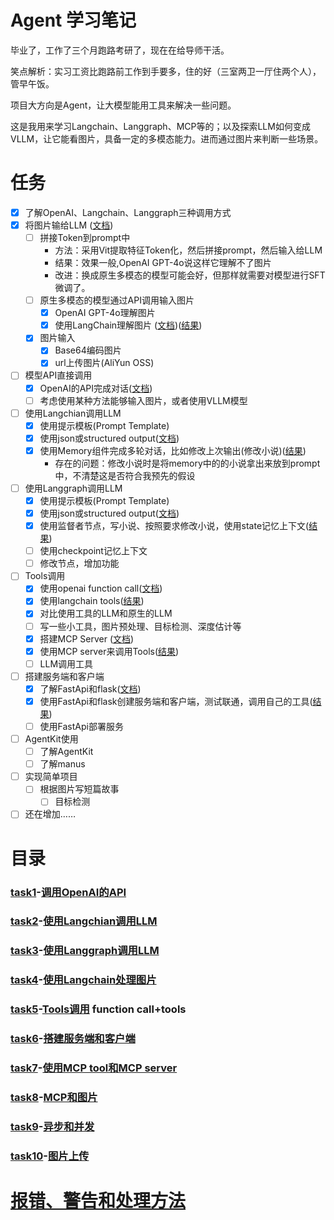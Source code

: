# Agent 学习笔记

毕业了，工作了三个月跑路考研了，现在在给导师干活。

笑点解析：实习工资比跑路前工作到手要多，住的好（三室两卫一厅住两个人），管早午饭。

项目大方向是Agent，让大模型能用工具来解决一些问题。

这是我用来学习Langchain、Langgraph、MCP等的；以及探索LLM如何变成VLLM，让它能看图片，具备一定的多模态能力。进而通过图片来判断一些场景。


# 任务

- [x] 了解OpenAI、Langchain、Langgraph三种调用方式
- [x] 将图片输给LLM ([文档](imageToken/readme.md))
  - [ ] 拼接Token到prompt中
    - 方法：采用Vit提取特征Token化，然后拼接prompt，然后输入给LLM
    - 结果：效果一般,OpenAI GPT-4o说这样它理解不了图片
    - 改进：换成原生多模态的模型可能会好，但那样就需要对模型进行SFT微调了。
  - [ ] 原生多模态的模型通过API调用输入图片  
    - [x] OpenAI GPT-4o理解图片
    - [x] 使用LangChain理解图片 ([文档](task4/readme.md))([结果](task4/result.md))
  - [x] 图片输入
    - [x] Base64编码图片
    - [x] url上传图片(AliYun OSS)
- [ ] 模型API直接调用
  - [x] OpenAI的API完成对话([文档](task1/readme.md))
  - [ ] 考虑使用某种方法能够输入图片，或者使用VLLM模型
- [ ] 使用Langchian调用LLM
  - [x] 使用提示模板(Prompt Template)
  - [x] 使用json或structured output([文档](task2/readme.md))
  - [x] 使用Memory组件完成多轮对话，比如修改上次输出(修改小说)([结果](task2/result.md))
    - 存在的问题：修改小说时是将memory中的的小说拿出来放到prompt中，不清楚这是否符合我预先的假设 
- [ ] 使用Langgraph调用LLM
  - [x] 使用提示模板(Prompt Template)
  - [x] 使用json或structured output([文档](task3/readme.md))
  - [x] 使用监督者节点，写小说、按照要求修改小说，使用state记忆上下文([结果](task3/result.md))
  - [ ] 使用checkpoint记忆上下文
  - [ ] 修改节点，增加功能
- [ ] Tools调用
  - [x] 使用openai function call([文档](task5/readme.md))
  - [x] 使用langchain tools([结果](task5/result.md))
  - [x] 对比使用工具的LLM和原生的LLM
  - [ ] 写一些小工具，图片预处理、目标检测、深度估计等
  - [x] 搭建MCP Server ([文档](task7/readme.md))
  - [x] 使用MCP server来调用Tools([结果](task7/result.md))
  - [ ] LLM调用工具
- [ ] 搭建服务端和客户端
  - [x] 了解FastApi和flask([文档](task6/readme.md))
  - [x] 使用FastApi和flask创建服务端和客户端，测试联通，调用自己的工具([结果](task6/result.md))
  - [ ] 使用FastApi部署服务
- [ ] AgentKit使用
  - [ ] 了解AgentKit
  - [ ] 了解manus
- [ ] 实现简单项目
  - [ ] 根据图片写短篇故事
    - [ ] 目标检测
- [ ] 还在增加……

# 目录
### [task1](task1)-[调用OpenAI的API](task1/readme.md)
### [task2](task2)-[使用Langchian调用LLM](task2/readme.md)
### [task3](task3)-[使用Langgraph调用LLM](task3/readme.md)
### [task4](task4)-[使用Langchain处理图片](task4/readme.md)
### [task5](task5)-[Tools调用](task5/readme.md) function call+tools
### [task6](task6)-[搭建服务端和客户端](task6/readme.md)
### [task7](task7)-[使用MCP tool和MCP server](task7/readme.md)
### [task8](task8)-[MCP和图片](task8/readme.md)
### [task9](task9)-[异步和并发](task9/readme.md)
### [task10](task10)-[图片上传](task10/readme.md)

# [报错、警告和处理方法](error.md)